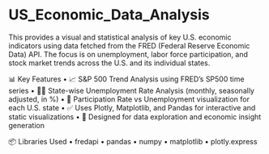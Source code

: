 # US_Economic_Data_Analysis

This provides a visual and statistical analysis of key U.S. economic indicators using data fetched from the FRED (Federal Reserve Economic Data) API. The focus is on unemployment, labor force participation, and stock market trends across the U.S. and its individual states.

📊 Key Features
	•	📈 S&P 500 Trend Analysis using FRED’s SP500 time series
	•	🧑‍💼 State-wise Unemployment Rate Analysis (monthly, seasonally adjusted, in %)
	•	🔄 Participation Rate vs Unemployment visualization for each U.S. state
	•	✅ Uses Plotly, Matplotlib, and Pandas for interactive and static visualizations
	•	🧠 Designed for data exploration and economic insight generation

📦 Libraries Used
	•	fredapi
	•	pandas
	•	numpy
	•	matplotlib
	•	plotly.express
